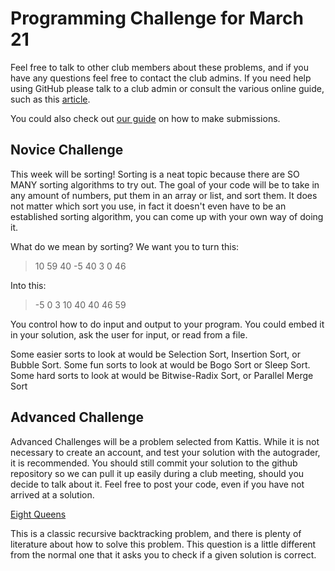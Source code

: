 # Programming Challenge for March 21

Feel free to talk to other club members about these problems, and if you have any questions feel free to contact the club admins. If you need help using GitHub please talk to a club admin or consult the various online guide, such as this [article](https://readwrite.com/2013/09/30/understanding-github-a-journey-for-beginners-part-1/).

You could also check out [our guide](../../submission-guide/readme.md) on how to make submissions.

## Novice Challenge

This week will be sorting! Sorting is a neat topic because there are SO MANY sorting algorithms to try out. The goal of your code will be to take in any amount of numbers, put them in an array or list, and sort them. It does not matter which sort you use, in fact it doesn't even have to be an established sorting algorithm, you can come up with your own way of doing it.

What do we mean by sorting? We want you to turn this:

>10 59 40 -5 40 3 0 46

Into this:

>-5 0 3 10 40 40 46 59

You control how to do input and output to your program. You could embed it in your solution, ask the user for input, or read from a file.

Some easier sorts to look at would be Selection Sort, Insertion Sort, or Bubble Sort. Some fun sorts to look at would be Bogo Sort or Sleep Sort. Some hard sorts to look at would be Bitwise-Radix Sort, or Parallel Merge Sort


## Advanced Challenge

Advanced Challenges will be a problem selected from Kattis. While it is not necessary to create an account, and test your solution with the autograder, it is recommended. You should still commit your solution to the github repository so we can pull it up easily during a club meeting, should you decide to talk about it. Feel free to post your code, even if you have not arrived at a solution.

[Eight Queens](https://open.kattis.com/problems/8queens)

This is a classic recursive backtracking problem, and there is plenty of literature about how to solve this problem. This question is a little different from the normal one that it asks you to check if a given solution is correct.
